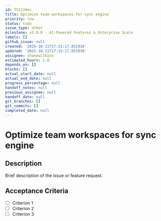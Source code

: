 ```yaml
---
id: 752134ec
title: Optimize team workspaces for sync engine
priority: low
status: todo
issue_type: other
milestone: v2.0.0 - AI-Powered Features & Enterprise Scale
labels: []
github_issue: null
created: '2025-10-11T17:15:17.851926'
updated: '2025-10-11T17:15:17.851936'
assignee: shanewilkins
estimated_hours: 1.0
depends_on: []
blocks: []
actual_start_date: null
actual_end_date: null
progress_percentage: null
handoff_notes: null
previous_assignee: null
handoff_date: null
git_branches: []
git_commits: []
completed_date: null
---
```


# Optimize team workspaces for sync engine

## Description

Brief description of the issue or feature request.

## Acceptance Criteria

- [ ] Criterion 1
- [ ] Criterion 2
- [ ] Criterion 3